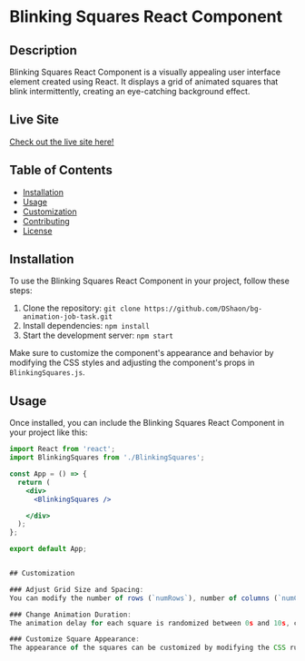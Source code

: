 # Blinking Squares React Component

## Description

Blinking Squares React Component is a visually appealing user interface element created using React. It displays a grid of animated squares that blink intermittently, creating an eye-catching background effect.

## Live Site

[Check out the live site here!](https://spontaneous-tarsier-978048.netlify.app/)

## Table of Contents

- [Installation](#installation)
- [Usage](#usage)
- [Customization](#customization)
- [Contributing](#contributing)
- [License](#license)

## Installation

To use the Blinking Squares React Component in your project, follow these steps:

1. Clone the repository: `git clone https://github.com/DShaon/bg-animation-job-task.git`
2. Install dependencies: `npm install`
3. Start the development server: `npm start`

Make sure to customize the component's appearance and behavior by modifying the CSS styles and adjusting the component's props in `BlinkingSquares.js`.

## Usage

Once installed, you can include the Blinking Squares React Component in your project like this:

```jsx
import React from 'react';
import BlinkingSquares from './BlinkingSquares';

const App = () => {
  return (
    <div>
      <BlinkingSquares />

    </div>
  );
};

export default App;


## Customization

### Adjust Grid Size and Spacing:
You can modify the number of rows (`numRows`), number of columns (`numCols`), square size (`squareSize`), and spacing between squares (`spacing`) in the `BlinkingSquares.js` file.

### Change Animation Duration:
The animation delay for each square is randomized between 0s and 10s, creating a blinking effect. You can adjust the animation delay by modifying the `Math.random() * 10 + 's'` expression in the `useEffect` of `BlinkingSquares.js`.

### Customize Square Appearance:
The appearance of the squares can be customized by modifying the CSS rules in the `BlinkingSquares.css` file. You can change the square color, opacity, blur effect, and other visual properties according to your preferences.
```
